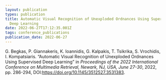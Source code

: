 ```yaml
---
layout: publication
types: publication
title: Automatic Visual Recognition of Unexploded Ordnances Using Supervised
  Deep Learning
date: 2022-06-27T17:12:35.001Z
tags: conference_publications
publication_date: 2022-06-27
---
```

<!--StartFragment-->

G. Begkas, P. Giannakeris, K. Ioannidis, G. Kalpakis, T. Tsikrika, S. Vrochidis, I. Kompatsiaris. “Automatic Visual Recognition of Unexploded Ordnances Using Supervised Deep Learning” in *Proceedings of the 2022 International Conference on Multimedia Retrieval, Newark, NJ, USA, June 27-30*, 2022, pp. 286-294, DOI:<https://doi.org/10.1145/3512527.3531383>.

<!--EndFragment-->